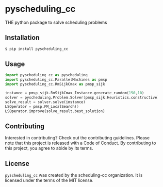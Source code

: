 # pyscheduling_cc

THE python package to solve scheduling problems

## Installation

```bash
$ pip install pyscheduling_cc
```

## Usage

```python
import pyscheduling_cc as pyscheduling
import pyscheduling_cc.ParallelMachines as pmsp
import pyscheduling_cc.RmSijkCmax as pmsp_sijk

instance = pmsp_sijk.RmSijkCmax_Instance.generate_random(150,10)
solver = pyscheduling.Problem.Solver(pmsp_sijk.Heuristics.constructive)
solve_result = solver.solve(instance)
LSOperator = pmsp.PM_LocalSearch()
LSOperator.improve(solve_result.best_solution)
```

## Contributing

Interested in contributing? Check out the contributing guidelines. Please note that this project is released with a Code of Conduct. By contributing to this project, you agree to abide by its terms.

## License

`pyscheduling_cc` was created by the scheduling-cc organization. It is licensed under the terms of the MIT license.
